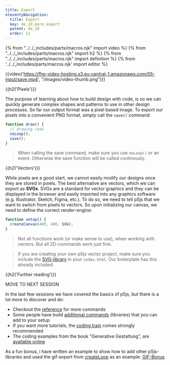 ```yaml
---
title: Export
eleventyNavigation:
  title: Export
  key: de_2d_more_export
  parent: de_2d
  order: 11
---
```


{% from "../../_includes/parts/macros.njk" import video %}
{% from "../../_includes/parts/macros.njk" import h2 %}
{% from "../../_includes/parts/macros.njk" import definition %}
{% from '../../_includes/parts/macros.njk' import editor %}

{{video('https://fhp-video-hosting.s3.eu-central-1.amazonaws.com/05-input/save.mp4', "/images/video-thumb.png")}}

<!--
de: https://fhpcloud.fh-potsdam.de/s/NBKGd2Lg9WXcWNE
en: https://fhpcloud.fh-potsdam.de/s/bpimHLjWPYDmwi6
-->

{{h2('Pixels')}}

The purpose of learning about how to build design with code, is so we can quickly generate complex shapes and patterns to use in other design processes. So far our output format was a pixel based image. To export our pixels into a convenient PNG format, simply call the `save()` command:

```js
function draw() {
  // drawing code
  noLoop();
  save();
}
```

> When calling the save command, make sure you use `noLoop()` or an event. Otherwise the save function will be called continously.

{{h2('Vectors')}}

While pixels are a good start,  we cannot easily modify our designs once they are stored in pixels. The best alternative are vectors, which we can export as **SVGs**. SVGs are a standard for vector graphics and they can be displayed in the browser and easily imported into any graphics software (e.g. Illustrator, Sketch, Figma, etc.). To do so, we need to tell p5js that we want to switch from pixels to vectors. So upon initializing our canvas, we need to define the correct render-engine:

```js
function setup() {
  createCanvas(400, 400, SVG);
}
```

> Not all functions work (or make sense to use), when working with vectors. But all 2D-commands work just fine.

> If you are creating your own p5js vector project, make sure you include the [SVG-library](https://github.com/zenozeng/p5.js-svg) in your `index.html`. Our boilerplate has this already included.

{{h2('Further reading')}}

MOVE TO NEXT SESSION

In the last few sessions we have covered the basics of p5js, but there is a lot more to discover and do:

- Checkout the [reference](https://p5js.org/reference/) for more commands
- Some people have build [additional commands](https://p5js.org/libraries/) (libraries) that you can add to your setup
- If you want more tutorials, the [coding train](https://thecodingtrain.com/) comes strongly recommended
- The coding examples from the book "Generative Gestaltung", are [available online](http://www.generative-gestaltung.de/)

As a fun bonus, i have written an example to show how to add other p5js-libraries and used the gif-export from [createLoop](https://github.com/mrchantey/p5.createLoop#readme) as an example: [GIF-Bonus](gif.md)
